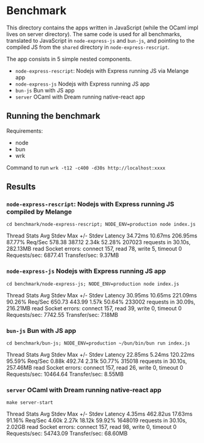 # Benchmark

This directory contains the apps written in JavaScript (while the OCaml impl lives on server directory).
The same code is used for all benchmarks, translated to JavaScript in `node-express-js` and `bun-js`, and pointing to the
compiled JS from the `shared` directory in `node-express-rescript`.

The app consists in 5 simple nested components.

- `node-express-rescript`: Nodejs with Express running JS via Melange app
- `node-express-js` Nodejs with Express running JS app
- `bun-js` Bun with JS app
- `server` OCaml with Dream running native-react app

## Running the benchmark

Requirements:

- node
- bun
- wrk

Command to run `wrk -t12 -c400 -d30s http://localhost:xxxx`

## Results

### `node-express-rescript`: Nodejs with Express running JS compiled by Melange

  ```cd benchmark/node-express-rescript; NODE_ENV=production node index.js```

  Thread Stats   Avg      Stdev     Max   +/- Stdev
    Latency    34.72ms   10.67ms 206.95ms   87.77%
    Req/Sec   578.38    387.12     2.34k    52.28%
  207023 requests in 30.10s, 282.13MB read
  Socket errors: connect 157, read 78, write 5, timeout 0
Requests/sec:   6877.41
Transfer/sec:      9.37MB

### `node-express-js` Nodejs with Express running JS app

  ```cd benchmark/node-express-js; NODE_ENV=production node index.js```

  Thread Stats   Avg      Stdev     Max   +/- Stdev
    Latency    30.95ms   10.65ms 221.09ms   90.26%
    Req/Sec   650.73    443.99     1.57k    50.64%
  233002 requests in 30.09s, 216.21MB read
  Socket errors: connect 157, read 39, write 0, timeout 0
Requests/sec:   7742.55
Transfer/sec:      7.18MB

### `bun-js` Bun with JS app

  ```cd benchmark/bun-js; NODE_ENV=production ~/bun/bin/bun run index.js```

  Thread Stats   Avg      Stdev     Max   +/- Stdev
    Latency    22.85ms    5.24ms 120.22ms   95.59%
    Req/Sec     0.88k   492.74     2.31k    50.77%
  315018 requests in 30.10s, 257.46MB read
  Socket errors: connect 157, read 26, write 0, timeout 0
Requests/sec:  10464.64
Transfer/sec:      8.55MB

### `server` OCaml with Dream running native-react app

  ```make server-start```

  Thread Stats   Avg      Stdev     Max   +/- Stdev
    Latency     4.35ms  462.82us  17.63ms   91.16%
    Req/Sec     4.60k     2.27k   18.12k    59.92%
  1648019 requests in 30.10s, 2.02GB read
  Socket errors: connect 157, read 98, write 0, timeout 0
Requests/sec:  54743.09
Transfer/sec:     68.60MB
